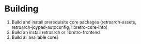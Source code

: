 # Building
1. Build and install prerequisite core packages (retroarch-assets, retroarch-joypad-autoconfig, libretro-core-info)
2. Build an install retroarch or libretro-frontend 
3. Build all available cores
